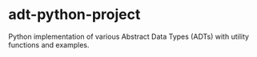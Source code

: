 # adt-python-project
Python implementation of various Abstract Data Types (ADTs) with utility functions and examples.
